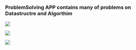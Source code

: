 ### ProblemSolving  APP contains many of problems on Datastructre and Algorthim

<img src="1"><img/>

<img src="2"><img/>

<img src="3"><img/>
